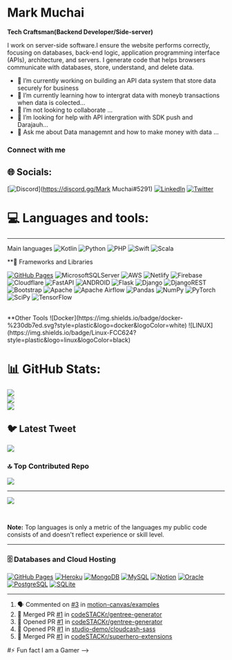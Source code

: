 # Mark Muchai 


**Tech Craftsman(Backend Developer/Side-server)** 

I work on server-side software.I ensure the website performs correctly, focusing on databases, back-end logic, application programming interface (APIs), architecture, and servers. I generate code that helps browsers communicate with databases, store, understand, and delete data. 

- 🔭 I’m currently working on building an API data system that store data securely for business
- 🌱 I’m currently learning  how to intergrat data with moneyb transactions when data is colected...
- 👯 I’m not looking to collaborate ...
- 🤔 I’m looking for help with API intergration with SDK push and Darajauh...
- 💬 Ask me about Data managemnt and how to make money with data ...


### Connect with me

## 🌐 Socials:
[![Discord](https://img.shields.io/badge/Discord-%237289DA.svg?logo=discord&logoColor=white)](https://discord.gg/Mark Muchai#5291) 
[![LinkedIn](https://img.shields.io/badge/LinkedIn-%230077B5.svg?logo=linkedin&logoColor=white)](https://linkedin.com/in/https://www.linkedin.com/in/mark-muchai-7944a2236)
[![Twitter](https://img.shields.io/badge/Twitter-%231DA1F2.svg?logo=Twitter&logoColor=white)](https://twitter.com/https://twitter.com/Mr_Tea254) 

# 💻 Languages and tools:
---
Main languages
![Kotlin](https://img.shields.io/badge/kotlin-%230095D5.svg?style=plastic&logo=kotlin&logoColor=white) 
![Python](https://img.shields.io/badge/python-3670A0?style=plastic&logo=python&logoColor=ffdd54) 
![PHP](https://img.shields.io/badge/php-%23777BB4.svg?style=plastic&logo=php&logoColor=white) 
![Swift](https://img.shields.io/badge/swift-F54A2A?style=plastic&logo=swift&logoColor=white) 
![Scala](https://img.shields.io/badge/scala-%23DC322F.svg?style=plastic&logo=scala&logoColor=white)
<br/>


**🧰 Frameworks and Libraries
 
<a href="#"><img alt="GitHub Pages" src="https://img.shields.io/badge/GitHub%20Pages-327FC7.svg?logo=github&logoColor=white"></a>
![MicrosoftSQLServer](https://img.shields.io/badge/Microsoft%20SQL%20Sever-CC2927?style=plastic&logo=microsoft%20sql%20server&logoColor=white)
 ![AWS](https://img.shields.io/badge/AWS-%23FF9900.svg?style=plastic&logo=amazon-aws&logoColor=white) 
![Netlify](https://img.shields.io/badge/netlify-%23000000.svg?style=plastic&logo=netlify&logoColor=#00C7B7) 
![Firebase](https://img.shields.io/badge/firebase-%23039BE5.svg?style=plastic&logo=firebase)
![Cloudflare](https://img.shields.io/badge/Cloudflare-F38020?style=plastic&logo=Cloudflare&logoColor=white) 
![FastAPI](https://img.shields.io/badge/FastAPI-005571?style=plastic&logo=fastapi) 
![ANDROID](https://img.shields.io/badge/android-%2320232a.svg?style=plastic&logo=android&logoColor=%a4c639) 
![Flask](https://img.shields.io/badge/flask-%23000.svg?style=plastic&logo=flask&logoColor=white) 
![Django](https://img.shields.io/badge/django-%23092E20.svg?style=plastic&logo=django&logoColor=white) 
![DjangoREST](https://img.shields.io/badge/DJANGO-REST-ff1709?style=plastic&logo=django&logoColor=white&color=ff1709&labelColor=gray) 
![Bootstrap](https://img.shields.io/badge/bootstrap-%23563D7C.svg?style=plastic&logo=bootstrap&logoColor=white) 
![Apache](https://img.shields.io/badge/apache-%23D42029.svg?style=plastic&logo=apache&logoColor=white) 
![Apache Airflow](https://img.shields.io/badge/Apache%20Airflow-017CEE?style=plastic&logo=Apache%20Airflow&logoColor=white)
![Pandas](https://img.shields.io/badge/pandas-%23150458.svg?style=plastic&logo=pandas&logoColor=white) 
![NumPy](https://img.shields.io/badge/numpy-%23013243.svg?style=plastic&logo=numpy&logoColor=white) 
![PyTorch](https://img.shields.io/badge/PyTorch-%23EE4C2C.svg?style=plastic&logo=PyTorch&logoColor=white) 
![SciPy](https://img.shields.io/badge/SciPy-%230C55A5.svg?style=plastic&logo=scipy&logoColor=%white)
![TensorFlow](https://img.shields.io/badge/TensorFlow-%23FF6F00.svg?style=plastic&logo=TensorFlow&logoColor=white) 

<br/>
**Other Tools
![Docker](https://img.shields.io/badge/docker-%230db7ed.svg?style=plastic&logo=docker&logoColor=white) 
![LINUX](https://img.shields.io/badge/Linux-FCC624?style=plastic&logo=linux&logoColor=black)


# 📊 GitHub Stats:
![](https://github-readme-stats.vercel.app/api?username=Muchai248&theme=tokyonight&hide_border=false&include_all_commits=true&count_private=true)<br/>
![](https://github-readme-streak-stats.herokuapp.com/?user=Muchai248&theme=tokyonight&hide_border=false)<br/>
![](https://github-readme-stats.vercel.app/api/top-langs/?username=Muchai248&theme=tokyonight&hide_border=false&include_all_commits=true&count_private=true&layout=compact)

## 🐦 Latest Tweet
[![](https://gtce.itsvg.in/api?username=https://twitter.com/Mr_Tea254)](https://github.com/VishwaGauravIn/github-twitter-card-embed)

### 🔝 Top Contributed Repo
![](https://github-contributor-stats.vercel.app/api?username=Muchai248&limit=5&theme=tokyonight&combine_all_yearly_contributions=true)

---
[![](https://visitcount.itsvg.in/api?id=MuchaiTech&label=Profile%20Views&icon=8&pretty=true)](https://visitcount.itsvg.in)

<br />

<b>Note:</b> Top languages is only a metric of the languages my public code consists of and doesn't reflect experience or skill level.

----

 <h3>🗄️ Databases and Cloud Hosting</h3>

  <p>
      <a href="#"><img alt="GitHub Pages" src="https://img.shields.io/badge/GitHub%20Pages-327FC7.svg?logo=github&logoColor=white"></a>
      <a href="#"><img alt="Heroku" src="https://img.shields.io/badge/Heroku-430098.svg?logo=heroku&logoColor=white"></a>
      <a href="#"><img alt="MongoDB" src ="https://img.shields.io/badge/MongoDB-4ea94b.svg?logo=mongodb&logoColor=white"></a>
      <a href="#"><img alt="MySQL" src="https://img.shields.io/badge/MySQL-00f.svg?logo=mysql&logoColor=white"></a>
      <a href="#"><img alt="Notion" src="https://img.shields.io/badge/Notion-010101.svg?logo=notion&logoColor=white"></a>
      <a href="#"><img alt="Oracle" src ="https://img.shields.io/badge/Oracle-F00000.svg?logo=oracle&logoColor=white"></a>
      <a href="#"><img alt="PostgreSQL" src ="https://img.shields.io/badge/PostgreSQL-316192.svg?logo=postgresql&logoColor=white"></a>
      <a href="#"><img alt="SQLite" src ="https://img.shields.io/badge/SQLite-07405e.svg?logo=sqlite&logoColor=white"></a>
 
  </p>

-----
<!--START_SECTION:activity-->
1. 🗣 Commented on [#3](https://github.com/motion-canvas/examples/issues/3) in [motion-canvas/examples](https://github.com/motion-canvas/examples)
2. 🎉 Merged PR [#1](https://github.com/codeSTACKr/gentree-generator/pull/1) in [codeSTACKr/gentree-generator](https://github.com/codeSTACKr/gentree-generator)
3. 💪 Opened PR [#1](https://github.com/codeSTACKr/gentree-generator/pull/1) in [codeSTACKr/gentree-generator](https://github.com/codeSTACKr/gentree-generator)
4. 💪 Opened PR [#1](https://github.com/studio-demo/cloudcash-sass/pull/1) in [studio-demo/cloudcash-sass](https://github.com/studio-demo/cloudcash-sass)
5. 🎉 Merged PR [#1](https://github.com/codeSTACKr/superhero-extensions/pull/1) in [codeSTACKr/superhero-extensions](https://github.com/codeSTACKr/superhero-extensions)
<!--END_SECTION:activity-->


#⚡ Fun fact
I am a Gamer
-->

